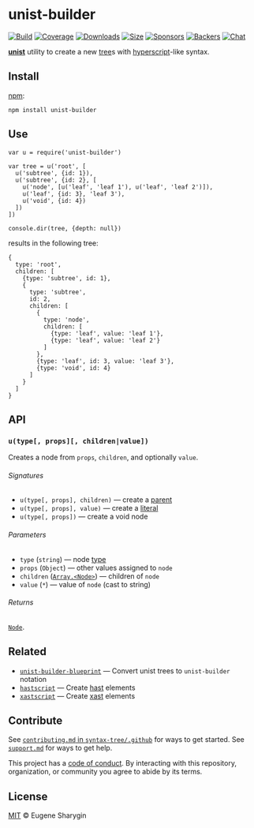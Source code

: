 unist-builder
=============

[![Build](https://img.shields.io/travis/syntax-tree/unist-builder.svg)](https://travis-ci.org/syntax-tree/unist-builder) [![Coverage](https://img.shields.io/codecov/c/github/syntax-tree/unist-builder.svg)](https://codecov.io/github/syntax-tree/unist-builder) [![Downloads](https://img.shields.io/npm/dm/unist-builder.svg)](https://www.npmjs.com/package/unist-builder) [![Size](https://img.shields.io/bundlephobia/minzip/unist-builder.svg)](https://bundlephobia.com/result?p=unist-builder) [![Sponsors](https://opencollective.com/unified/sponsors/badge.svg)](https://opencollective.com/unified) [![Backers](https://opencollective.com/unified/backers/badge.svg)](https://opencollective.com/unified) [![Chat](https://img.shields.io/badge/chat-spectrum-7b16ff.svg)](https://spectrum.chat/unified/syntax-tree)

[**unist**](https://github.com/syntax-tree/unist) utility to create a new [tree](https://github.com/syntax-tree/unist#tree)s with [hyperscript](https://github.com/dominictarr/hyperscript)-like syntax.

Install
-------

[npm](https://docs.npmjs.com/cli/install):

    npm install unist-builder

Use
---

    var u = require('unist-builder')

    var tree = u('root', [
      u('subtree', {id: 1}),
      u('subtree', {id: 2}, [
        u('node', [u('leaf', 'leaf 1'), u('leaf', 'leaf 2')]),
        u('leaf', {id: 3}, 'leaf 3'),
        u('void', {id: 4})
      ])
    ])

    console.dir(tree, {depth: null})

results in the following tree:

    {
      type: 'root',
      children: [
        {type: 'subtree', id: 1},
        {
          type: 'subtree',
          id: 2,
          children: [
            {
              type: 'node',
              children: [
                {type: 'leaf', value: 'leaf 1'},
                {type: 'leaf', value: 'leaf 2'}
              ]
            },
            {type: 'leaf', id: 3, value: 'leaf 3'},
            {type: 'void', id: 4}
          ]
        }
      ]
    }

API
---

### `u(type[, props][, children|value])`

Creates a node from `props`, `children`, and optionally `value`.

###### Signatures

-   `u(type[, props], children)` — create a [parent](https://github.com/syntax-tree/unist#parent)
-   `u(type[, props], value)` — create a [literal](https://github.com/syntax-tree/unist#literal)
-   `u(type[, props])` — create a void node

###### Parameters

-   `type` (`string`) — node [type](https://github.com/syntax-tree/unist#type)
-   `props` (`Object`) — other values assigned to `node`
-   `children` ([`Array.<Node>`](https://github.com/syntax-tree/unist#node)) — children of `node`
-   `value` (`*`) — value of `node` (cast to string)

###### Returns

[`Node`](https://github.com/syntax-tree/unist#node).

Related
-------

-   [`unist-builder-blueprint`](https://github.com/syntax-tree/unist-builder-blueprint) — Convert unist trees to `unist-builder` notation
-   [`hastscript`](https://github.com/syntax-tree/hastscript) — Create [hast](https://github.com/syntax-tree/hast) elements
-   [`xastscript`](https://github.com/syntax-tree/xastscript) — Create [xast](https://github.com/syntax-tree/xast) elements

Contribute
----------

See [`contributing.md` in `syntax-tree/.github`](https://github.com/syntax-tree/.github/blob/master/contributing.md) for ways to get started. See [`support.md`](https://github.com/syntax-tree/.github/blob/master/support.md) for ways to get help.

This project has a [code of conduct](https://github.com/syntax-tree/.github/blob/master/code-of-conduct.md). By interacting with this repository, organization, or community you agree to abide by its terms.

License
-------

[MIT](license) © Eugene Sharygin
